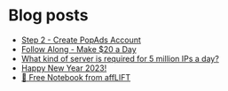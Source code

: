 # Blog posts
<!-- BLOG-POST-LIST:START -->
- [Step 2 - Create PopAds Account](https://afflift.com/f/threads/step-2-create-popads-account.2939/)
- [Follow Along - Make $20 a Day](https://afflift.com/f/threads/follow-along-make-20-a-day.10149/)
- [What kind of server is required for 5 million IPs a day?](https://afflift.com/f/threads/what-kind-of-server-is-required-for-5-million-ips-a-day.10157/)
- [Happy New Year 2023!](https://afflift.com/f/threads/happy-new-year-2023.10155/)
- [📝 Free Notebook from affLIFT](https://afflift.com/f/threads/%F0%9F%93%9D-free-notebook-from-afflift.10054/)
<!-- BLOG-POST-LIST:END -->
